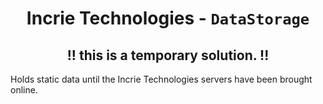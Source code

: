 <div align="center">

# Incrie Technologies - `DataStorage`
## **!! this is a temporary solution. !!**

</div>

Holds static data until the Incrie Technologies servers have been brought online.
